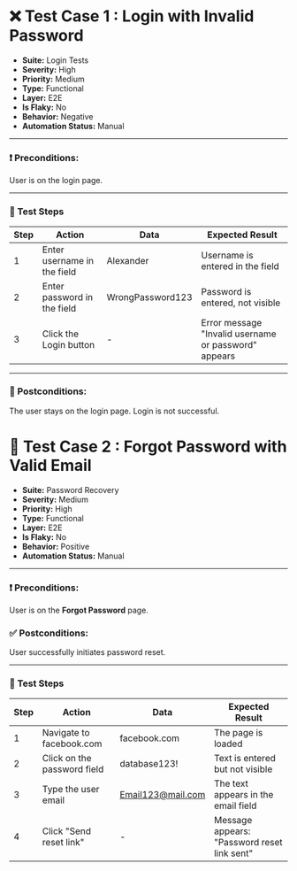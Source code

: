 # ❌ Test Case 1 : Login with Invalid Password

- **Suite:** Login Tests  
- **Severity:** High  
- **Priority:** Medium  
- **Type:** Functional  
- **Layer:** E2E  
- **Is Flaky:** No  
- **Behavior:** Negative  
- **Automation Status:** Manual  

---

### ❗ Preconditions:
User is on the login page.

---

### 🧪 Test Steps

| Step | Action                        | Data              | Expected Result                                      |
|------|-------------------------------|-------------------|------------------------------------------------------|
| 1    | Enter username in the field   | Alexander         | Username is entered in the field                     |
| 2    | Enter password in the field   | WrongPassword123  | Password is entered, not visible                     |
| 3    | Click the Login button        | -                 | Error message "Invalid username or password" appears |

---

### 🔁 Postconditions:
The user stays on the login page. Login is not successful.


 # 🔁 Test Case 2 : Forgot Password with Valid Email

- **Suite:** Password Recovery  
- **Severity:** Medium  
- **Priority:** High  
- **Type:** Functional  
- **Layer:** E2E  
- **Is Flaky:** No  
- **Behavior:** Positive  
- **Automation Status:** Manual  

---

### ❗ Preconditions:
User is on the **Forgot Password** page.

### ✅ Postconditions:
User successfully initiates password reset.

---

### 🧪 Test Steps

| Step | Action                       | Data                | Expected Result                                |
|------|------------------------------|---------------------|------------------------------------------------|
| 1    | Navigate to facebook.com     | facebook.com        | The page is loaded                             |
| 2    | Click on the password field  | database123!        | Text is entered but not visible                |
| 3    | Type the user email          | Email123@mail.com   | The text appears in the email field            |
| 4    | Click "Send reset link"      | -                   | Message appears: "Password reset link sent"    |
